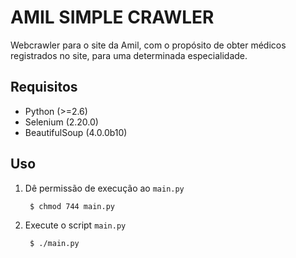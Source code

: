 # AMIL SIMPLE CRAWLER

Webcrawler para o site da Amil, com o propósito de obter médicos registrados
no site, para uma determinada especialidade.

## Requisitos

* Python (>=2.6)
* Selenium (2.20.0)
* BeautifulSoup (4.0.0b10)

## Uso

1. Dê permissão de execução ao ``main.py``

        $ chmod 744 main.py

2. Execute o script ``main.py``

        $ ./main.py
